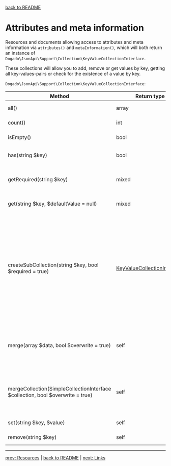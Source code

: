 [back to README](../README.md)

# Attributes and meta information

Resources and documents allowing access to attributes and meta information via `attributes()` and `metaInformation()`,
which will both return an instance of `Dogado\JsonApi\Support\Collection\KeyValueCollectionInterface`.

These collections will allow you to add, remove or get values by key, getting all key-values-pairs or check for the existence of a value by key.

`Dogado\JsonApi\Support\Collection\KeyValueCollectionInterface`:

| Method                                                                         | Return type                                                                              | Description                                                                                                                                                                                                                                                                                                                                                                                                 |
|--------------------------------------------------------------------------------|------------------------------------------------------------------------------------------|-------------------------------------------------------------------------------------------------------------------------------------------------------------------------------------------------------------------------------------------------------------------------------------------------------------------------------------------------------------------------------------------------------------|
| all()                                                                          | array                                                                                    | All elements as key-value-array.                                                                                                                                                                                                                                                                                                                                                                            |
| count()                                                                        | int                                                                                      | Number of collection entries.                                                                                                                                                                                                                                                                                                                                                                               |
| isEmpty()                                                                      | bool                                                                                     | Checks if the collection contains any elements.                                                                                                                                                                                                                                                                                                                                                             |
| has(string $key)                                                               | bool                                                                                     | Checks if the collection contains a special element.                                                                                                                                                                                                                                                                                                                                                        |
| getRequired(string $key)                                                       | mixed                                                                                    | Returns an element or throws an \InvalidArgumentException if element does not exists.                                                                                                                                                                                                                                                                                                                       |
| get(string $key, $defaultValue = null)                                         | mixed                                                                                    | Returns an element or the defined default value if element does not exists.                                                                                                                                                                                                                                                                                                                                 |
| createSubCollection(string $key, bool $required = true)                        | [KeyValueCollectionInterface](../src/Support/Collection/KeyValueCollectionInterface.php) | Creates a new collection for a collection element. If required and element does not exists, an \InvalidArgumentException will be thrown. If the element exists but is not an array an \InvalidArgumentException will be thrown. *ATTENTION:* If you want to store changed value of the sub collection under the parent collections original key you have to call: `$collection->set($key, $subCollection);` |
| merge(array $data, bool $overwrite = true)                                     | self                                                                                     | Merges the given array into the current collection. If overwrite is set to true (default) existing values are overwritten by the new values, otherwise they will be ignored.                                                                                                                                                                                                                                |
| mergeCollection(SimpleCollectionInterface $collection, bool $overwrite = true) | self                                                                                     | Merges the given collection into the current one. If overwrite is set to true (default) existing values are overwritten by the new values, otherwise they will be ignored.                                                                                                                                                                                                                                  |
| set(string $key, $value)                                                       | self                                                                                     | Set a key-value-pair into the collection.                                                                                                                                                                                                                                                                                                                                                                   |
| remove(string $key)                                                            | self                                                                                     | Remove an element by key from the collection.                                                                                                                                                                                                                                                                                                                                                               |

*****

[prev: Resources](../docs/02-resources.md) | [back to README](../README.md) | [next: Links](../docs/04-links.md)
